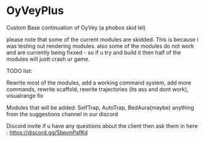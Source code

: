# OyVeyPlus
Custom Base continuation of OyVey (a phobos skid lel)

please note that some of the current modules are skidded. This is because i was testing out rendering modules. 
also some of the modules do not work and are currently being fixxed - so if u try and build it then half of the modules will justt  crash ur game. 

TODO list:

Rewrite most of the modules,
add a working command system,
add more commands,
rewrite scaffold,
rewrite trajectories (its ass and dont work),
visualrange fix

Modules that will be added:
SelfTrap,
AutoTrap,
BedAura(maybe)
anything from the suggestions channel in our discord

Discord invite if u have any questions about the client then ask them in here :
https://discord.gg/5bpvnPafKd
